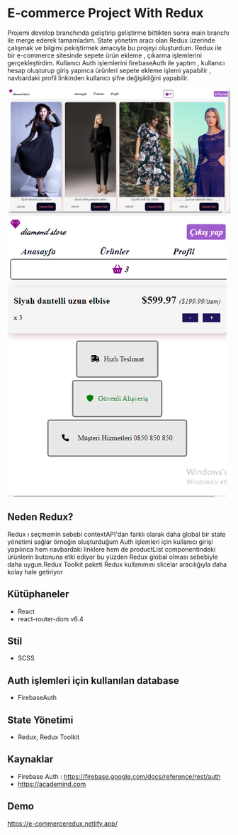 # E-commerce Project With Redux

Projemi develop branchında geliştirip geliştirme bittikten sonra main branchı ile merge ederek tamamladım.  State yönetim aracı olan Redux üzerinde çalışmak ve bilgimi pekiştirmek amacıyla bu projeyi oluşturdum. Redux ile bir e-commerce sitesinde sepete ürün ekleme , çıkarma işlemlerini gerçekleştirdim. Kullanıcı Auth işlemlerini firebaseAuth ile yaptım , kullanıcı hesap oluşturup giriş yapınca ürünleri sepete ekleme işlemi yapabilir , navbardaki profil linkinden kullanıcı şifre değişikliğini yapabilir.

![E-com](src/assets/ecom.png)
![Ecom responsive](src/assets/ecom-res.png)

## Neden Redux?
Redux ı seçmemin sebebi contextAPI'dan farklı olarak daha global bir state yönetimi sağlar örneğin oluşturduğum Auth işlemleri için kullanıcı girişi yapılınca hem navbardaki linklere hem de productList componentindeki ürünlerin butonuna etki ediyor bu yüzden Redux global olması sebebiyle daha uygun.Redux Toolkit paketi Redux kullanımını slicelar aracılığıyla daha kolay hale getiriyor 
 
 ## Kütüphaneler
 + React
 + react-router-dom v6.4
 
 ## Stil
 + SCSS
 
 ## Auth işlemleri için kullanılan database
 + FirebaseAuth
 
 ## State Yönetimi
 + Redux, Redux Toolkit
 
## Kaynaklar
+ Firebase Auth : https://firebase.google.com/docs/reference/rest/auth
+ https://academind.com

## Demo
https://e-commerceredux.netlify.app/

